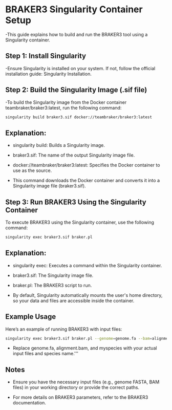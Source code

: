 # BRAKER3 Singularity Container Setup
-This guide explains how to build and run the BRAKER3 tool using a Singularity container.

## Step 1: Install Singularity
-Ensure Singularity is installed on your system. If not, follow the official installation guide: Singularity Installation.

## Step 2: Build the Singularity Image (.sif file)
-To build the Singularity image from the Docker container teambraker/braker3:latest, run the following command:

```bash
singularity build braker3.sif docker://teambraker/braker3:latest
```

## Explanation:
- singularity build: Builds a Singularity image.

- braker3.sif: The name of the output Singularity image file.

- docker://teambraker/braker3:latest: Specifies the Docker container to use as the source.

- This command downloads the Docker container and converts it into a Singularity image file (braker3.sif).

## Step 3: Run BRAKER3 Using the Singularity Container
To execute BRAKER3 using the Singularity container, use the following command:

```bash
singularity exec braker3.sif braker.pl
```

## Explanation:
- singularity exec: Executes a command within the Singularity container.

- braker3.sif: The Singularity image file.

- braker.pl: The BRAKER3 script to run.

- By default, Singularity automatically mounts the user's home directory, so your data and files are accessible inside the container.

## Example Usage
Here’s an example of running BRAKER3 with input files:

```bash
singularity exec braker3.sif braker.pl --genome=genome.fa --bam=alignment.bam --species=myspecies
```
- Replace genome.fa, alignment.bam, and myspecies with your actual input files and species name.'''

## Notes
- Ensure you have the necessary input files (e.g., genome FASTA, BAM files) in your working directory or provide the correct paths.

- For more details on BRAKER3 parameters, refer to the BRAKER3 documentation.

